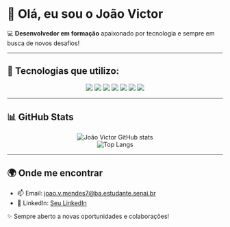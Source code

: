 # 👋 Olá, eu sou o João Victor  

💻 **Desenvolvedor em formação** apaixonado por tecnologia e sempre em busca de novos desafios!  

---

## 🚀 Tecnologias que utilizo:
<div align="center">
  
  <!-- Java -->
  <img src="https://img.shields.io/badge/Java-ED8B00?style=for-the-badge&logo=openjdk&logoColor=white"/>
  <img src="https://img.shields.io/badge/SpringBoot-6DB33F?style=for-the-badge&logo=springboot&logoColor=white"/>
  <img src="https://img.shields.io/badge/JPA-Hibernate-59666C?style=for-the-badge&logo=hibernate&logoColor=white"/>
  <img src="https://img.shields.io/badge/JDBC-007396?style=for-the-badge&logo=java&logoColor=white"/>

  <!-- Banco de Dados -->
  <img src="https://img.shields.io/badge/MySQL-005C84?style=for-the-badge&logo=mysql&logoColor=white"/>

  <!-- Python -->
  <img src="https://img.shields.io/badge/Python-3776AB?style=for-the-badge&logo=python&logoColor=white"/>

  <!-- UML -->
  <img src="https://img.shields.io/badge/UML-02569B?style=for-the-badge&logoColor=white"/>

</div>

---

## 📊 GitHub Stats
<div align="center">

![João Victor GitHub stats](https://github-readme-stats.vercel.app/api?username=SeuUsuarioAqui&show_icons=true&theme=tokyonight)  
![Top Langs](https://github-readme-stats.vercel.app/api/top-langs/?username=JoaoDoJava21&layout=compact&theme=tokyonight)

</div>

---

## 🌍 Onde me encontrar
- 📫 Email: joao.v.mendes7@ba.estudante.senai.br
- 💼 LinkedIn: [Seu LinkedIn](https://www.linkedin.com/in/jo%C3%A3o-mendes-872644320/)  

✨ Sempre aberto a novas oportunidades e colaborações!
